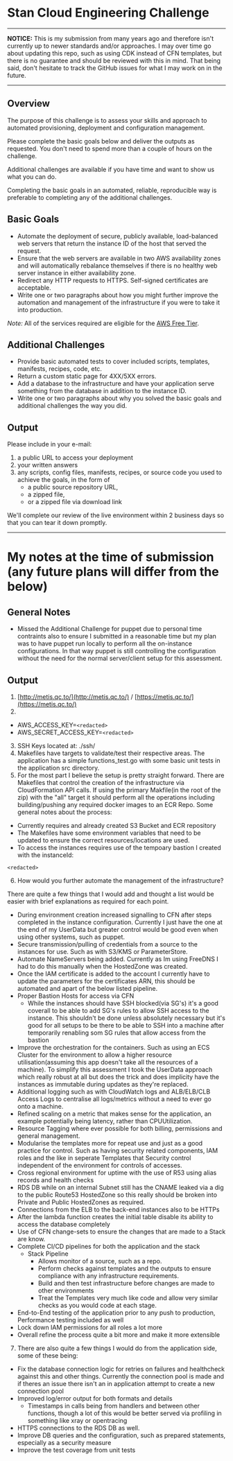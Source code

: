 # Stan Cloud Engineering Challenge

---

**NOTICE:** This is my submission from many years ago and therefore isn't currently up to newer standards and/or approaches. I may over time go about updating this repo, such as using CDK instead of CFN templates, but there is no guarantee and should be reviewed with this in mind. That being said, don't hesitate to track the GitHub issues for what I may work on in the future.

---

## Overview

The purpose of this challenge is to assess your skills and approach to automated provisioning, deployment and configuration management.

Please complete the basic goals below and deliver the outputs as requested. You don't need to spend more than a couple of hours on the challenge.

Additional challenges are available if you have time and want to show us what you can do.

Completing the basic goals in an automated, reliable, reproducible way is preferable to completing any of the additional challenges.

## Basic Goals

* Automate the deployment of secure, publicly available, load-balanced web servers that return the instance ID of the host that served the request.
* Ensure that the web servers are available in two AWS availability zones and will automatically rebalance themselves if there is no healthy web server instance in either availability zone.
* Redirect any HTTP requests to HTTPS. Self-signed certificates are acceptable.
* Write one or two paragraphs about how you might further improve the automation and management of the infrastructure if you were to take it into production.

*Note:* All of the services required are eligible for the [AWS Free Tier](https://aws.amazon.com/free/).

## Additional Challenges

* Provide basic automated tests to cover included scripts, templates, manifests, recipes, code, etc.
* Return a custom static page for 4XX/5XX errors.
* Add a database to the infrastructure and have your application serve something from the database in addition to the instance ID.
* Write one or two paragraphs about why you solved the basic goals and additional challenges the way you did.

## Output

Please include in your e-mail:

1. a public URL to access your deployment
1. your written answers
1. any scripts, config files, manifests, recipes, or source code you used to achieve the goals, in the form of
    * a public source repository URL,
    * a zipped file,
    * or a zipped file via download link

We'll complete our review of the live environment within 2 business days so that you can tear it down promptly.

---

# My notes at the time of submission (any future plans will differ from the below)

## General Notes

* Missed the Additional Challenge for puppet due to personal time contraints also to ensure I submitted in a reasonable time but my plan was to have puppet run locally to perform all the on-instance configurations. In that way puppet is still controlling the configuration without the need for the normal server/client setup for this assessment.

## Output

1. [http://metis.qc.to/](http://metis.qc.to/) / [https://metis.qc.to/](https://metis.qc.to/)
2.

* AWS_ACCESS_KEY=```<redacted>```
* AWS_SECRET_ACCESS_KEY=```<redacted>```

3. SSH Keys located at: ./ssh/
4. Makefiles have targets to validate/test their respective areas. The application has a simple functions_test.go with some basic unit tests in the application src directory.
5. For the most part I believe the setup is pretty straight forward. There are Makefiles that control the creation of the infrastructure via CloudFormation API calls. If using the primary Makfile(in the root of the zip) with the "all" target it should perform all the operations including building/pushing any required docker images to an ECR Repo. Some general notes about the process:

* Currently requires and already created S3 Bucket and ECR repository
* The Makefiles have some environment variables that need to be updated to ensure the correct resources/locations are used.
* To access the instances requires use of the tempoary bastion I created with the instanceId:

```<redacted>```

6. How would you further automate the management of the infrastructure?

There are quite a few things that I would add and thought a list would be easier with brief explanations as required for each point.

* During environment creation increased signalling to CFN after steps completed in the instance configuration. Currently I just have the one at the end of my UserData but greater control would be good even when using other systems, such as puppet.
* Secure transmission/pulling of credentials from a source to the instances for use. Such as with S3/KMS or ParameterStore.
* Automate NameServers being added. Currently as Im using FreeDNS I had to do this manually when the HostedZone was created.
* Once the IAM certificate is added to the account I currently have to update the parameters for the certificates ARN, this should be automated and apart of the below listed pipeline.
* Proper Bastion Hosts for access via CFN
  * While the instances should have SSH blocked(via SG's) it's a good coverall to be able to add SG's rules to allow SSH access to the instance. This shouldn't be done unless absolutely necessary but it's good for all setups to be there to be able to SSH into a machine after temporarily renabling som SG rules that allow access from the bastion
* Improve the orchestration for the containers. Such as using an ECS Cluster for the environment to allow a higher resource utilisation(assuming this app doesn't take all the resources of a machine). To simplify this assessment I took the UserData approach which really robust at all but does the trick and does implicity have the instances as immutable during updates as they're replaced.
* Additional logging such as with CloudWatch logs and ALB/ELB/CLB Access Logs to centralise all logs/metrics without a need to ever go onto a machine.
* Refined scaling on a metric that makes sense for the application, an example potentially being latency, rather than CPUUtilization.
* Resource Tagging where ever possible for both billing, permissions and general management.
* Modularise the templates more for repeat use and just as a good practice for control. Such as having security related components, IAM roles and the like in seperate Templates that Security control independent of the environment for controls of accesses.
* Cross regional environment for uptime with the use of R53 using alias records and health checks
* RDS DB while on an internal Subnet still has the CNAME leaked via a dig to the public Route53 HostedZone so this really should be broken into Private and Public HostedZones as required.
* Connections from the ELB to the back-end instances also to be HTTPs
* After the lambda function creates the initial table disable its ability to access the database completely
* Use of CFN change-sets to ensure the changes that are made to a Stack are know.
* Complete CI/CD pipelines for both the application and the stack
  * Stack Pipeline
    * Allows monitor of a source, such as a repo.
    * Perform checks against templates and the outputs to ensure compliance with any infrastructure requirements.
    * Build and then test infrastructure before changes are made to other environments
    * Treat the Templates very much like code and allow very similar checks as you would code at each stage.
* End-to-End testing of the application prior to any push to production, Performance testing included as well
* Lock down IAM permissions for all roles a lot more
* Overall refine the process quite a bit more and make it more extensible

7. There are also quite a few things I would do from the application side, some of these being:

* Fix the database connection logic for retries on failures and healthcheck against this and other things. Currently the connection pool is made and if theres an issue there isn't an in application attempt to create a new connection pool
* Improved log/error output for both formats and details
  * Timestamps in calls being from handlers and between other functions, though a lot of this would be better served via profiling in something like xray or opentracing
* HTTPS connections to the RDS DB as well.
* Improve DB queries and the configuration, such as prepared statements, especially as a security measure
* Improve the test coverage from unit tests
